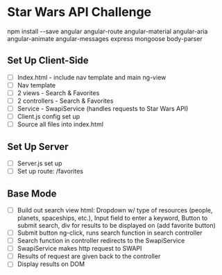 # Star Wars API Challenge

npm install --save angular angular-route angular-material angular-aria angular-animate angular-messages express mongoose body-parser

## Set Up Client-Side
- [ ] Index.html - include nav template and main ng-view
- [ ] Nav template
- [ ] 2 views - Search & Favorites
- [ ] 2 controllers - Search & Favorites
- [ ] Service - SwapiService (handles requests to Star Wars API)
- [ ] Client.js config set up
- [ ] Source all files into index.html

## Set Up Server
- [ ] Server.js set up
- [ ] Set up route: /favorites

## Base Mode
- [ ] Build out search view html: Dropdown w/ type of resources (people, planets, spaceships, etc.), Input field to enter a keyword, Button to submit search, div for results to be displayed on (add favorite button)
- [ ] Submit button ng-click, runs search function in search controller
- [ ] Search function in controller redirects to the SwapiService
- [ ] SwapiService makes http request to SWAPI
- [ ] Results of request are given back to the controller
- [ ] Display results on DOM
